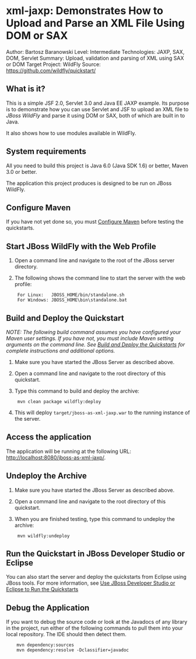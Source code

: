 xml-jaxp: Demonstrates How to Upload and Parse an XML File Using DOM or SAX
========================
Author: Bartosz Baranowski
Level: Intermediate
Technologies: JAXP, SAX, DOM, Servlet
Summary: Upload, validation and parsing of XML using SAX or DOM
Target Project: WildFly
Source: <https://github.com/wildfly/quickstart/>

What is it?
-----------

This is a simple JSF 2.0, Servlet 3.0 and Java EE JAXP example. Its purpose is to demonstrate how you can use Servlet and JSF to upload an XML file to *JBoss WildFly* and parse it using DOM or SAX, both of which are built in to Java.

It also shows how to use modules available in WildFly.
 
System requirements
-------------------

All you need to build this project is Java 6.0 (Java SDK 1.6) or better, Maven 3.0 or better.

The application this project produces is designed to be run on JBoss WildFly.

 
Configure Maven
---------------

If you have not yet done so, you must [Configure Maven](../README.md#mavenconfiguration) before testing the quickstarts.


Start JBoss WildFly with the Web Profile
-------------------------

1. Open a command line and navigate to the root of the JBoss server directory.
2. The following shows the command line to start the server with the web profile:

        For Linux:   JBOSS_HOME/bin/standalone.sh
        For Windows: JBOSS_HOME\bin\standalone.bat

 
Build and Deploy the Quickstart
-------------------------

_NOTE: The following build command assumes you have configured your Maven user settings. If you have not, you must include Maven setting arguments on the command line. See [Build and Deploy the Quickstarts](../README.md#buildanddeploy) for complete instructions and additional options._

1. Make sure you have started the JBoss Server as described above.
2. Open a command line and navigate to the root directory of this quickstart.
3. Type this command to build and deploy the archive:

        mvn clean package wildfly:deploy

4. This will deploy `target/jboss-as-xml-jaxp.war` to the running instance of the server.


Access the application 
---------------------

The application will be running at the following URL: <http://localhost:8080/jboss-as-xml-jaxp/>.


Undeploy the Archive
--------------------

1. Make sure you have started the JBoss Server as described above.
2. Open a command line and navigate to the root directory of this quickstart.
3. When you are finished testing, type this command to undeploy the archive:

        mvn wildfly:undeploy


Run the Quickstart in JBoss Developer Studio or Eclipse
-------------------------------------
You can also start the server and deploy the quickstarts from Eclipse using JBoss tools. For more information, see [Use JBoss Developer Studio or Eclipse to Run the Quickstarts](../README.md#useeclipse) 


Debug the Application
------------------------------------

If you want to debug the source code or look at the Javadocs of any library in the project, run either of the following commands to pull them into your local repository. The IDE should then detect them.


        mvn dependency:sources
        mvn dependency:resolve -Dclassifier=javadoc
